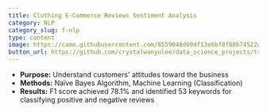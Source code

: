 ```yaml
---
title: Clothing E-Commerce Reviews Sentiment Analysis
category: NLP
category_slug: f-nlp
type: content
image: https://camo.githubusercontent.com/8559040d69df13e6bf8f80b74522aef0b8061dc2e8a1263bf26b07c80b710789/68747470733a2f2f696d616765732e756e73706c6173682e636f6d2f70686f746f2d313530393930393735363430352d6265303139393838313639353f69786c69623d72622d312e322e3126697869643d65794a6863484266615751694f6a45794d446439266175746f3d666f726d6174266669743d63726f7026773d3133353026713d3830
button_url: https://github.com/crystalwanyulee/data_science_projects/tree/master/nlp/sentiment%20analysis
---
```


* **Purpose:** Understand customers' attitudes toward the business
* **Methods:** Naïve Bayes Algorithm, Machine Learning (Classification)
* **Results:** F1 score achieved 78.1% and identified 53 keywords for classifying positive and negative reviews


